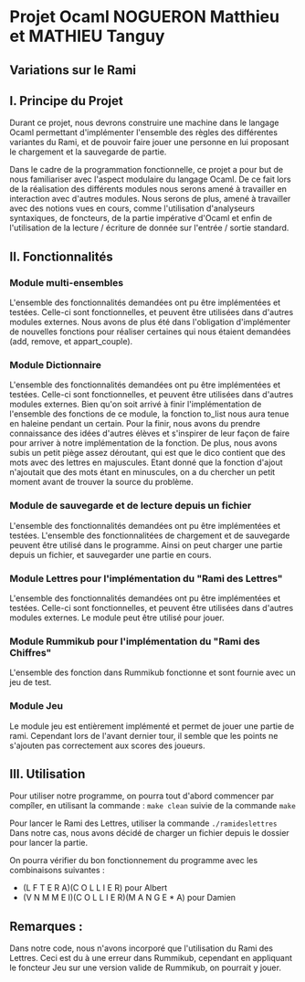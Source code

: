 Projet Ocaml NOGUERON Matthieu et MATHIEU Tanguy
================================================

## Variations sur le Rami

I. Principe du Projet
-------------------------

Durant ce projet, nous devrons construire une machine dans le langage Ocaml permettant d'implémenter l'ensemble des règles des différentes variantes du Rami, et de pouvoir faire jouer une personne en lui proposant le chargement et la sauvegarde de partie.

Dans le cadre de la programmation fonctionnelle, ce projet a pour but de nous familiariser avec l'aspect modulaire du langage Ocaml. De ce fait lors de la réalisation des différents modules nous serons amené à travailler en interaction avec d'autres modules. Nous serons de plus, amené à travailler avec des notions vues en cours, comme l'utilisation d'analyseurs syntaxiques, de foncteurs, de la partie impérative d'Ocaml et enfin de l'utilisation de la lecture / écriture de donnée sur l'entrée / sortie standard.

II. Fonctionnalités
-------------------------

### Module multi-ensembles

L'ensemble des fonctionnalités demandées ont pu être implémentées et testées. Celle-ci sont fonctionnelles, et peuvent être utilisées dans d'autres modules externes.
Nous avons de plus été dans l'obligation d'implémenter de nouvelles fonctions pour réaliser certaines qui nous étaient demandées (add, remove, et appart_couple).


### Module Dictionnaire

L'ensemble des fonctionnalités demandées ont pu être implémentées et testées. Celle-ci sont fonctionnelles, et peuvent être utilisées dans d'autres modules externes.
Bien qu'on soit arrivé à finir l'implémentation de l'ensemble des fonctions de ce module, la fonction to_list nous aura tenue en haleine pendant un certain. Pour la finir, nous avons du prendre connaissance des idées d'autres élèves et s'inspirer de leur façon de faire pour arriver à notre implémentation de la fonction.
De plus, nous avons subis un petit piège assez déroutant, qui est que le dico contient que des mots avec des lettres en majuscules. Etant donné que la fonction d'ajout n'ajoutait que des mots étant en minuscules, on a du chercher un petit moment avant de trouver la source du problème.


### Module de sauvegarde et de lecture depuis un fichier

L'ensemble des fonctionnalités demandées ont pu être implémentées et testées. L'ensemble des fonctionnalitées de chargement et de sauvegarde peuvent être utilisé dans le programme.
Ainsi on peut charger une partie depuis un fichier, et sauvegarder une partie en cours.


### Module Lettres pour l'implémentation du "Rami des Lettres"

L'ensemble des fonctionnalités demandées ont pu être implémentées et testées. Celle-ci sont fonctionnelles, et peuvent être utilisées dans d'autres modules externes.
Le module peut être utilisé pour jouer.

### Module Rummikub pour l'implémentation du "Rami des Chiffres"

L'ensemble des fonction dans Rummikub fonctionne et sont fournie avec un jeu de test.

### Module Jeu

Le module jeu est entièrement implémenté et permet de jouer une partie de rami. Cependant lors de l'avant dernier tour, il semble que les points ne s'ajouten pas correctement aux scores des joueurs.

III. Utilisation
-------------------------

Pour utiliser notre programme, on pourra tout d'abord commencer par compîler, en utilisant la commande :
`make clean` suivie de la commande `make`

Pour lancer le Rami des Lettres, utiliser la commande `./ramideslettres`
Dans notre cas, nous avons décidé de charger un fichier depuis le dossier pour lancer la partie.

On pourra vérifier du bon fonctionnement du programme avec les combinaisons suivantes :

* (L F T E R A)(C O L L I E R) pour Albert
* (V N M M E I)(C O L L I E R)(M A N G E * A) pour Damien

Remarques :
-----------

Dans notre code, nous n'avons incorporé que l'utilisation du Rami des Lettres. Ceci est du à une erreur dans Rummikub, cependant en appliquant le foncteur Jeu sur une version valide de Rummikub, on pourrait y jouer.

